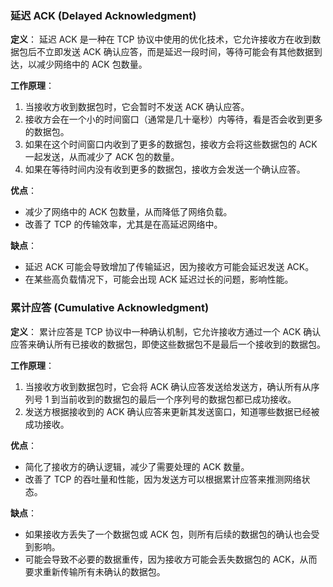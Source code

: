 ### 延迟 ACK (Delayed Acknowledgment)

**定义**：
延迟 ACK 是一种在 TCP 协议中使用的优化技术，它允许接收方在收到数据包后不立即发送 ACK 确认应答，而是延迟一段时间，等待可能会有其他数据到达，以减少网络中的 ACK 包数量。

**工作原理**：
1. 当接收方收到数据包时，它会暂时不发送 ACK 确认应答。
2. 接收方会在一个小的时间窗口（通常是几十毫秒）内等待，看是否会收到更多的数据包。
3. 如果在这个时间窗口内收到了更多的数据包，接收方会将这些数据包的 ACK 一起发送，从而减少了 ACK 包的数量。
4. 如果在等待时间内没有收到更多的数据包，接收方会发送一个确认应答。

**优点**：
- 减少了网络中的 ACK 包数量，从而降低了网络负载。
- 改善了 TCP 的传输效率，尤其是在高延迟网络中。

**缺点**：
- 延迟 ACK 可能会导致增加了传输延迟，因为接收方可能会延迟发送 ACK。
- 在某些高负载情况下，可能会出现 ACK 延迟过长的问题，影响性能。

### 累计应答 (Cumulative Acknowledgment)

**定义**：
累计应答是 TCP 协议中一种确认机制，它允许接收方通过一个 ACK 确认应答来确认所有已接收的数据包，即使这些数据包不是最后一个接收到的数据包。

**工作原理**：
1. 当接收方收到数据包时，它会将 ACK 确认应答发送给发送方，确认所有从序列号 1 到当前收到的数据包的最后一个序列号的数据包都已成功接收。
2. 发送方根据接收到的 ACK 确认应答来更新其发送窗口，知道哪些数据已经被成功接收。

**优点**：
- 简化了接收方的确认逻辑，减少了需要处理的 ACK 数量。
- 改善了 TCP 的吞吐量和性能，因为发送方可以根据累计应答来推测网络状态。

**缺点**：
- 如果接收方丢失了一个数据包或 ACK 包，则所有后续的数据包的确认也会受到影响。
- 可能会导致不必要的数据重传，因为接收方可能会丢失数据包的 ACK，从而要求重新传输所有未确认的数据包。